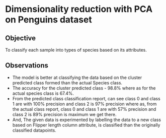 # Dimensionality reduction with PCA on Penguins dataset
## Objective
To classify each sample into types of species based on its attributes.

## Observations
- The model is better at classifying the data based on the cluster predicted class formed than the actual Species class.
- The accuracy for the cluster predicted class - 98.8% where as for the actual species class is 67.4%.
- From the predicted class classification report, can see class 0 and class 1 are with 100% precision and class 2 is 97% precision where as, from the actual class report, class 0 and class 1 are with 57% precision and class 2 is 89% precision is maximum we get there.
- And, The given data is experimented by labelling the data to a new class based on Flipper length column attribute, is classified than the originally classified datapoints.
